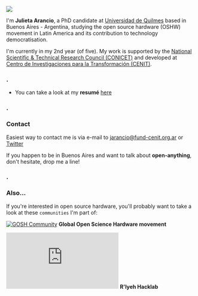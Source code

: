 ![](https://s18.postimg.org/8cbhziirt/jiji.jpg)

I'm **Julieta Arancio**, a PhD candidate at [Universidad de Quilmes](https://unq.edu.ar) based in Buenos Aires - Argentina, studying the open source hardware (OSHW) movement in Latin America and its contribution to technology democratisation. 

I'm currently in my 2nd year (of five). My work is supported by the [National Scientific & Technical Research Council (CONICET)](http://www.conicet.gov.ar) and developed at [Centro de Investigaciones para la Transformación (CENIT)](http://www.fund-cenit.org.ar). 

### .
- You can take a look at my **resumé** [here](/phD_EN/resume.md)

### .

### Contact

Easiest way to contact me is via e-mail to [jarancio@fund-cenit.org.ar](mailto:jarancio@fund-cenit.org.ar) or [Twitter](https://www.twitter.com/cassandreces)

If you happen to be in Buenos Aires and want to talk about **open-anything**, don't hesitate, drop me a line!

### .

### Also...

If you're interested in open source hardware, you'll probably want to take a look at these `communities` I'm part of:

[![GOSH Community](https://s18.postimg.org/tlz4ae1nd/gosh.jpg)](https://openhardware.science)   **Global Open Science Hardware movement**

[![R'lyeh HackLab](https://wiki.rlab.be/lib/exe/fetch.php?media=logo.png)](https://rlab.be)   **R'lyeh Hacklab**
